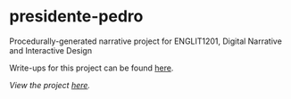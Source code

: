 # presidente-pedro
Procedurally-generated narrative project for ENGLIT1201, Digital Narrative and Interactive Design

Write-ups for this project can be found [here](https://github.com/maxvp/presidente-pedro/tree/main/posts).

*View the project [here](https://github.com/maxvp/presidente-pedro/blob/main/Schelling_NapoleonDynamite.ipynb).*
